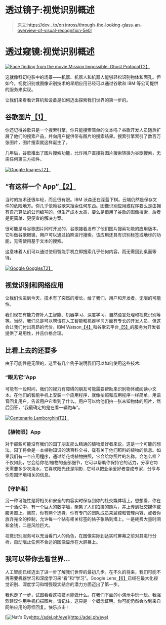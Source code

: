# 透过镜子:视觉识别概述

> 原文:[https://dev . to/on inross/through-the-looking-glass-an-overview-of-visual-recognition-5e0l](https://dev.to/oninross/through-the-looking-glass-an-overview-of-visual-recognition-5e0l)

# [](#through-the-looking-glass-an-overview-of-visual-recognition)透过窥镜:视觉识别概述

[![Face finding from the movie Mission Impossible: Ghost Protocol](../Images/4c8061fbf78749497b99fa72d45238fe.png)T2】](https://res.cloudinary.com/practicaldev/image/fetch/s--rZHwI1Qy--/c_limit%2Cf_auto%2Cfl_progressive%2Cq_auto%2Cw_880/http://adelphi.digital/articles/through-the-looking-glass/mission-impossible-face-finding.jpg)

这就像科幻电影中的场景——机器、机器人和机器人能够轻松识别物体和面孔。但如今，视觉识别或图像识别技术的早期应用已经可以通过谷歌和 IBM 等公司提供的服务来实现。

让我们来看看计算机和设备是如何迈出探索我们世界的第一步的。

## [](#google-images1)谷歌图片[【1】](https://en.wikipedia.org/wiki/Google_Images#Beginnings_and_expansion_.282001.E2.80.932011.29)

你还记得谷歌只是一个搜索引擎，你只能搜索简单的文本吗？谷歌开发人员随后扩展了他们的搜索产品，并向用户提供带有图片的搜索结果。搜索引擎索引了数百万张图片，图片搜索就这样诞生了。

几年后，谷歌推出了图片搜索功能，允许用户直接将图片搜索转换为谷歌搜索，无需任何第三方插件。

[![Google Images](../Images/c07f2acfcccb1c20ecebacdabebbd333.png)T2】](https://res.cloudinary.com/practicaldev/image/fetch/s--EDxKutEH--/c_limit%2Cf_auto%2Cfl_progressive%2Cq_auto%2Cw_880/http://adelphi.digital/articles/through-the-looking-glass/google-images.jpg)

## [](#theres-an-app-for-that%E2%84%A22)“有这样一个 App”[【2】](http://edition.cnn.com/2010/TECH/mobile/10/12/app.for.that/index.html)

当时的技术还很年轻，而且很有限。IBM 沃森还在深蓝下棋。云端仍然是保存文件的危险地方。你几乎依赖谷歌来搜索任何东西。图像识别应用或程序要么是由拥有自己算法的公司编写的，但生产成本太高，要么是借用了谷歌的图像搜索，后者是更简单、更便宜的解决方案。

很可能是与谷歌图片同时开发的，谷歌接着发布了他们图片搜索功能的应用版本。它叫做谷歌眼镜，用户可以通过拍照进行搜索。该应用还具有识别标签或地标的功能，无需使用基于文本的搜索。

这意味着人们可以通过使用智能手机立即搜索几乎任何内容，而无需回到桌面等待。

[![Google Goggles](../Images/1bdb44777281f86045130c7d5293da6a.png)T2】](https://res.cloudinary.com/practicaldev/image/fetch/s--IPs_0ORR--/c_limit%2Cf_auto%2Cfl_progressive%2Cq_auto%2Cw_880/http://adelphi.digital/articles/through-the-looking-glass/google-goggles.jpg)

## [](#visual-recognition-and-web-apps)视觉识别和网络应用

让我们快进到今天，技术有了突然的增长，给了我们，用户和开发者，无限的可能性。

我们现在有能力修补人工智能、机器学习、深度学习、自然语言处理和视觉识别等等。当然，我们总是可以聘请在人工智能和机器学习方面有专长的开发人员，但这会让我们付出高昂的代价。IBM Watson[【4】](https://www.ibm.com/cloud/watson-visual-recognition)和谷歌云平台[【5】](https://cloud.google.com/vision/)的服务为开发者提供了易用性，并且价格合理。

## [](#more-than-meets-the-eye)比看上去的还要多

由于可能性是无限的，这里有几个例子说明我们可以如何使用这些技术:

### [](#eye-see-it-app)“眼见它”App

可能有一段时间，我们的视力有障碍的朋友可能需要帮助来识别物体或阅读小文本。在他们的智能手机上安装一个应用程序，就像拍照和应用程序一样简单，用语音回复用户，告诉用户它看到了什么。用户可以给他们拍一张未知物体的照片，然后回答，“我最确定的是在看一辆跑车”。

[![Centenario Lamborghini](../Images/0f94628134beb4edb9e0612d1fc603e7.png)T2】](https://res.cloudinary.com/practicaldev/image/fetch/s--v3jwBz3i--/c_limit%2Cf_auto%2Cfl_progressive%2Cq_auto%2Cw_880/http://adelphi.digital/articles/through-the-looking-glass/centenario.jpg)

### [](#planteyetion-app)【植物眼】App

对于那些可能没有我们的园丁朋友那么精通的植物爱好者来说，这是一个可能的想法。园丁将会是一本植物知识的活百科全书，载有关于他们照料的植物的信息。如果我们有一个应用程序，通过给花或植物拍照，它会给你照片的名称，会怎么样？不仅如此，它会给你花/植物的全部细节，它可以帮助你保持它的活力，分享它每天需要多少次浇水，它喜欢阳光还是阴影…它可以把业余爱好者变成专家，分享与你周围环境相关的信息。

### [](#eye-keeper)【守护者】

另一种可能性是将相关和安全的内容实时保存到你的社交媒体墙上。想想看，你在一个活动中，有一个巨大的数字墙，聚集了人们拍摄的照片，并上传到社交媒体或服务器上。目前，你有两个选择，你有专门的团队成员来监控和管理内容，或者你放弃完全的控制，允许每一个贴有相关标签的帖子张贴到墙上。一是耗费大量时间和金钱，二是风险巨大。

视觉识别服务可以充当看门人的角色，在图像实际到达实时屏幕之前对其进行分析，自动阻止任何不合适的图像显示在大屏幕上。

## 我可以带你去看世界...

人工智能已经迈出了进一步了解我们世界的最初几步。在不久的将来，我们可能不再需要机器学习和深度学习来“看”和“学习”。Google Lens[【6】](https://en.wikipedia.org/wiki/Google_Lens#App)已经在最大化视觉识别、深度学习和增强现实结合的潜力方面迈出了第一步。

我也走了一步，试图看看这项技术能做什么。在我们下面的小演示中玩一玩。我强烈建议你用手机扫描图片。请记住，这只是一个概念证明。你可能仍然会收到来自网络应用的奇怪回复。快乐点击！

[![Nat's Eye](../Images/9a78a31750619047095569c9f1166e7e.png)http://adel.ph/eye](http://adel.ph/eye)